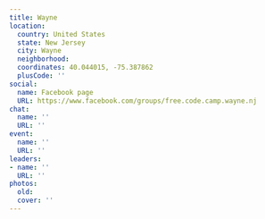 ```yaml
---
title: Wayne
location:
  country: United States
  state: New Jersey
  city: Wayne
  neighborhood: 
  coordinates: 40.044015, -75.387862
  plusCode: ''
social:
  name: Facebook page
  URL: https://www.facebook.com/groups/free.code.camp.wayne.nj
chat:
  name: ''
  URL: ''
event:
  name: ''
  URL: ''
leaders:
- name: ''
  URL: ''
photos:
  old: 
  cover: ''
---
```

